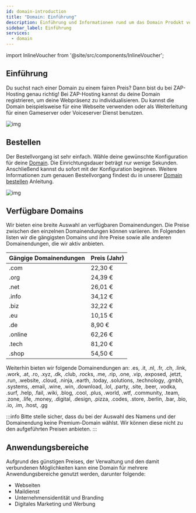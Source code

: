 ```yaml
---
id: domain-introduction
title: "Domain: Einführung"
description: Einführung und Informationen rund um das Domain Produkt von ZAP-Hosting - ZAP-Hosting.com Dokumentation
sidebar_label: Einführung
services:
  - domain
---
```


import InlineVoucher from '@site/src/components/InlineVoucher';

## Einführung

Du suchst nach einer Domain zu einem fairen Preis? Dann bist du bei ZAP-Hosting genau richtig! Bei ZAP-Hosting kannst du deine Domain registrieren, um deine Webpräsenz zu individualisieren. Du kannst die Domain beispielsweise für eine Webseite verwenden oder als Weiterleitung für einen Gameserver oder Voiceserver Dienst benutzen.

![img](https://screensaver01.zap-hosting.com/index.php/s/rD8rLHyLNxLcm5r/preview)

## Bestellen

Der Bestellvorgang ist sehr einfach. Wähle deine gewünschte Konfiguration für deine [Domain](https://zap-hosting.com/en/shop/product/domain/). Die Einrichtungsdauer beträgt nur wenige Sekunden. Anschließend kannst du sofort mit der Konfiguration beginnen. Weitere Informationen zum genauen Bestellvorgang findest du in unserer [Domain bestellen](domain-order.md) Anleitung.


![img](https://screensaver01.zap-hosting.com/index.php/s/DLXCtXHkzdpXkao/preview)

## Verfügbare Domains

Wir bieten eine breite Auswahl an verfügbaren Domainendungen. Die Preise zwischen den einzelnen Domainendungen können variieren. Im Folgenden listen wir die gängigsten Domains und ihre Preise sowie alle anderen Domainendungen, die wir aktiv anbieten.

| Gängige Domainendungen | Preis (Jahr) |
| ---------------------- | ------------ |
| .com                   | 22,30 €      |
| .org                   | 24,39 €      |
| .net                   | 26,01 €      |
| .info                  | 34,12 €      |
| .biz                   | 32,22 €      |
| .eu                    | 10,15 €      |
| .de                    | 8,90 €       |
| .online                | 62,26 €      |
| .tech                  | 81,20 €      |
| .shop                  | 54,50 €      |

Weiterhin bieten wir folgende Domainendungen an: .es, .it, .nl, .fr, .ch, .link, .work, .at, .ro, .xyz, .dk, .club, .rocks, .me, .rip, .one, .vip, .exposed, .jetzt, .run, .website, .cloud, .ninja, .earth, .today, .solutions, .technology, .gmbh, .systems, .email, .wine, .win, .download, .lol, .party, .site, .beer, .vodka, .surf, .help, .fail, .wiki, .blog, .cool, .plus, .world, .wtf, .community, .team, .zone, .life, .money, .digital, .design, .pizza, .codes, .store, .berlin, .bar, .bio, .io, .im, .host, .gg

:::info
Bitte stelle sicher, dass du bei der Auswahl des Namens und der Domainendung keine Premium-Domain wählst. Wir können diese nicht zu den aufgeführten Preisen anbieten.
:::

## Anwendungsbereiche

Aufgrund des günstigen Preises, der Verwaltung und den damit verbundenen Möglichkeiten kann eine Domain für mehrere Anwendungsbereiche genutzt werden, darunter folgende:

- Webseiten
- Maildienst
- Unternehmensidentität und Branding
- Digitales Marketing und Werbung
